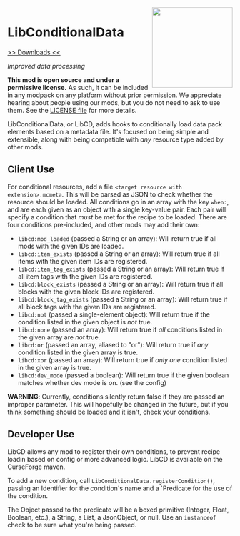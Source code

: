 <img src="icon.png" align="right" width="180px"/>

# LibConditionalData


[>> Downloads <<](https://github.com/CottonMC/LibConditionalData/releases)

*Improved data processing*

**This mod is open source and under a permissive license.** As such, it can be included in any modpack on any platform without prior permission. We appreciate hearing about people using our mods, but you do not need to ask to use them. See the [LICENSE file](LICENSE) for more details.

LibConditionalData, or LibCD, adds hooks to conditionally load data pack elements based on a metadata file. It's focused on being simple and extensible, along with being compatible with *any* resource type added by other mods.

## Client Use
For conditional resources, add a file `<target resource with extension>.mcmeta`. This will be parsed as JSON to check whether the resource should be loaded. All conditions go in an array with the key `when:`, and are each given as an object with a single key-value pair. Each pair will specify a condition that *must* be met for the recipe to be loaded. There are four conditions pre-included, and other mods may add their own:

- `libcd:mod_loaded` (passed a String or an array): Will return true if all mods with the given IDs are loaded.
- `libcd:item_exists` (passed a String or an array): Will return true if all items with the given item IDs are registered.
- `libcd:item_tag_exists` (passed a String or an array): Will return true if all item tags with the given IDs are registered.
- `libcd:block_exists` (passed a String or an array): Will return true if all blocks with the given block IDs are registered.
- `libcd:block_tag_exists` (passed a String or an array): Will return true if all block tags with the given IDs are registered.
- `libcd:not` (passed a single-element object): Will return true if the condition listed in the given object is *not* true.
- `libcd:none` (passed an array): Will return true if *all* conditions listed in the given array are *not* true.
- `libcd:or` (passed an array, aliased to "or"): Will return true if *any* condition listed in the given array is true.
- `libcd:xor` (passed an array): Will return true if *only one* condition listed in the given array is true.
- `libcd:dev_mode` (passed a boolean): Will return true if the given boolean matches whether dev mode is on. (see the config)

**WARNING**: Currently, conditions silently return false if they are passed an improper parameter. This will hopefully be changed in the future, but if you think something should be loaded and it isn't, check your conditions.

## Developer Use
LibCD allows any mod to register their own conditions, to prevent recipe loadin based on config or more advanced logic. LibCD is available on the CurseForge maven.

To add a new condition, call `LibConditionalData.registerCondition()`, passing an Identifier for the condition's name and a `Predicate<Object> for the use of the condition.

The Object passed to the predicate will be a boxed primitive (Integer, Float, Boolean, etc.), a String, a List<JsonElement>, a JsonObject, or null. Use an `instanceof` check to be sure what you're being passed.
